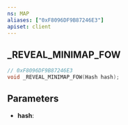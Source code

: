 ```yaml
---
ns: MAP
aliases: ["0xF8096DF9B87246E3"]
apiset: client
---
```

## _REVEAL_MINIMAP_FOW

```c
// 0xF8096DF9B87246E3
void _REVEAL_MINIMAP_FOW(Hash hash);
```


## Parameters
* **hash**:



